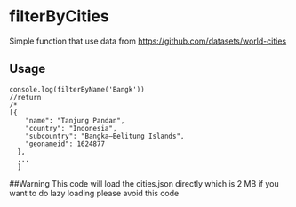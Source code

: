 # filterByCities
Simple function that use data from https://github.com/datasets/world-cities

## Usage

```const { filterByName } = require("./index");
console.log(filterByName('Bangk'))
//return
/*
[{
    "name": "Tanjung Pandan",
    "country": "Indonesia",
    "subcountry": "Bangka–Belitung Islands",
    "geonameid": 1624877
  },
  ...
  ]
```
##Warning
This code will load the cities.json directly which is 2 MB if you want to do lazy loading please avoid this code